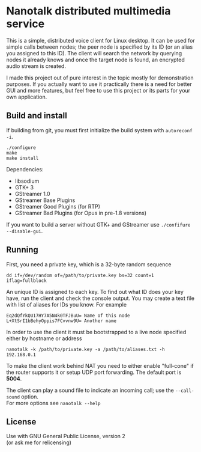 # Nanotalk distributed multimedia service
This is a simple, distributed voice client for Linux desktop.
It can be used for simple calls between nodes;
the peer node is specified by its ID (or an alias you assigned to this ID).
The client will search the network by querying nodes it already knows and once the target node is found,
an encrypted audio stream is created.

I made this project out of pure interest in the topic mostly for demonstration purposes.
If you actually want to use it practically there is a need for better GUI and more features,
but feel free to use this project or its parts for your own application.

## Build and install
If building from git, you must first initialize the build system with `autoreconf -i`.

    ./configure
    make
    make install

Dependencies:

 * libsodium
 * GTK+ 3
 * GStreamer 1.0
 * GStreamer Base Plugins
 * GStreamer Good Plugins (for RTP)
 * GStreamer Bad Plugins (for Opus in pre-1.8 versions)

If you want to build a server without GTK+ and GStreamer use `./confifure --disable-gui`.

## Running
First, you need a private key, which is a 32-byte random sequence

    dd if=/dev/random of=/path/to/private.key bs=32 count=1 iflag=fullblock

An unique ID is assigned to each key.
To find out what ID does your key have, run the client and check the console output.
You may create a text file with list of aliases for IDs you know. For example

    Eq2dQfYkQU17HY7A5N4k0TFJBuU= Name of this node
    L+XtSrI1bBehyOppis7FCvvnw9U= Another name

In order to use the client it must be bootstrapped to a live node specified either by hostname or address

    nanotalk -k /path/to/private.key -a /path/to/aliases.txt -h 192.168.0.1

To make the client work behind NAT you need to either enable "full-cone" if the router supports it
or setup UDP port forwarding. The default port is **5004**.

The client can play a sound file to indicate an incoming call; use the `--call-sound` option.  
For more options see `nanotalk --help`

## License
Use with GNU General Public License, version 2  
(or ask me for relicensing)
